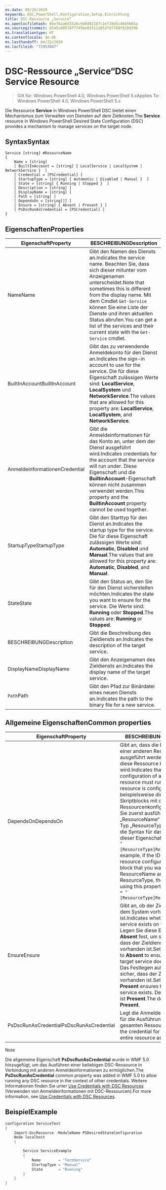 ```yaml
---
ms.date: 09/20/2019
keywords: DSC,PowerShell,Konfiguration,Setup,Einrichtung
title: DSC-Ressource „Service“
ms.openlocfilehash: 0bef6aa6d3526c9d8d92187c1e738d5c46b5665a
ms.sourcegitcommit: 6545c60578f7745be015111052fd7769f8289296
ms.translationtype: HT
ms.contentlocale: de-DE
ms.lasthandoff: 04/22/2020
ms.locfileid: "71953047"
---
```

# <a name="dsc-service-resource"></a><span data-ttu-id="3a013-103">DSC-Ressource „Service“</span><span class="sxs-lookup"><span data-stu-id="3a013-103">DSC Service Resource</span></span>

> <span data-ttu-id="3a013-104">Gilt für: Windows PowerShell 4.0, Windows PowerShell 5.x</span><span class="sxs-lookup"><span data-stu-id="3a013-104">Applies To: Windows PowerShell 4.0, Windows PowerShell 5.x</span></span>

<span data-ttu-id="3a013-105">Die Ressource **Service** in Windows PowerShell DSC bietet einen Mechanismus zum Verwalten von Diensten auf dem Zielknoten.</span><span class="sxs-lookup"><span data-stu-id="3a013-105">The **Service** resource in Windows PowerShell Desired State Configuration (DSC) provides a mechanism to manage services on the target node.</span></span>

## <a name="syntax"></a><span data-ttu-id="3a013-106">Syntax</span><span class="sxs-lookup"><span data-stu-id="3a013-106">Syntax</span></span>

```Syntax
Service [string] #ResourceName
{
    Name = [string]
    [ BuiltInAccount = [string] { LocalService | LocalSystem | NetworkService }  ]
    [ Credential = [PSCredential] ]
    [ StartupType = [string] { Automatic | Disabled | Manual }  ]
    [ State = [string] { Running | Stopped }  ]
    [ Description = [string] ]
    [ DisplayName = [string] ]
    [ Path = [string] ]
    [ DependsOn = [string[]] ]
    [ Ensure = [string] { Absent | Present } ]
    [ PsDscRunAsCredential = [PSCredential] ]
}
```

## <a name="properties"></a><span data-ttu-id="3a013-107">Eigenschaften</span><span class="sxs-lookup"><span data-stu-id="3a013-107">Properties</span></span>

|<span data-ttu-id="3a013-108">Eigenschaft</span><span class="sxs-lookup"><span data-stu-id="3a013-108">Property</span></span> |<span data-ttu-id="3a013-109">BESCHREIBUNG</span><span class="sxs-lookup"><span data-stu-id="3a013-109">Description</span></span> |
|---|---|
|<span data-ttu-id="3a013-110">Name</span><span class="sxs-lookup"><span data-stu-id="3a013-110">Name</span></span> |<span data-ttu-id="3a013-111">Gibt den Namen des Diensts an.</span><span class="sxs-lookup"><span data-stu-id="3a013-111">Indicates the service name.</span></span> <span data-ttu-id="3a013-112">Beachten Sie, dass sich dieser mitunter vom Anzeigenamen unterscheidet.</span><span class="sxs-lookup"><span data-stu-id="3a013-112">Note that sometimes this is different from the display name.</span></span> <span data-ttu-id="3a013-113">Mit dem Cmdlet `Get-Service` können Sie eine Liste der Dienste und ihren aktuellen Status abrufen.</span><span class="sxs-lookup"><span data-stu-id="3a013-113">You can get a list of the services and their current state with the `Get-Service` cmdlet.</span></span> |
|<span data-ttu-id="3a013-114">BuiltInAccount</span><span class="sxs-lookup"><span data-stu-id="3a013-114">BuiltInAccount</span></span> |<span data-ttu-id="3a013-115">Gibt das zu verwendende Anmeldekonto für den Dienst an.</span><span class="sxs-lookup"><span data-stu-id="3a013-115">Indicates the sign-in account to use for the service.</span></span> <span data-ttu-id="3a013-116">Die für diese Eigenschaft zulässigen Werte sind: **LocalService**, **LocalSystem** und **NetworkService**.</span><span class="sxs-lookup"><span data-stu-id="3a013-116">The values that are allowed for this property are: **LocalService**, **LocalSystem**, and **NetworkService**.</span></span> |
|<span data-ttu-id="3a013-117">Anmeldeinformationen</span><span class="sxs-lookup"><span data-stu-id="3a013-117">Credential</span></span> |<span data-ttu-id="3a013-118">Gibt die Anmeldeinformationen für das Konto an, unter dem der Dienst ausgeführt wird.</span><span class="sxs-lookup"><span data-stu-id="3a013-118">Indicates credentials for the account that the service will run under.</span></span> <span data-ttu-id="3a013-119">Diese Eigenschaft und die **BuiltinAccount**-Eigenschaft können nicht zusammen verwendet werden.</span><span class="sxs-lookup"><span data-stu-id="3a013-119">This property and the **BuiltinAccount** property cannot be used together.</span></span> |
|<span data-ttu-id="3a013-120">StartupType</span><span class="sxs-lookup"><span data-stu-id="3a013-120">StartupType</span></span> |<span data-ttu-id="3a013-121">Gibt den Starttyp für den Dienst an.</span><span class="sxs-lookup"><span data-stu-id="3a013-121">Indicates the startup type for the service.</span></span> <span data-ttu-id="3a013-122">Die für diese Eigenschaft zulässigen Werte sind: **Automatic**, **Disabled** und **Manual**.</span><span class="sxs-lookup"><span data-stu-id="3a013-122">The values that are allowed for this property are: **Automatic**, **Disabled**, and **Manual**.</span></span> |
|<span data-ttu-id="3a013-123">State</span><span class="sxs-lookup"><span data-stu-id="3a013-123">State</span></span> |<span data-ttu-id="3a013-124">Gibt den Status an, den Sie für den Dienst sicherstellen möchten.</span><span class="sxs-lookup"><span data-stu-id="3a013-124">Indicates the state you want to ensure for the service.</span></span> <span data-ttu-id="3a013-125">Die Werte sind: **Running** oder **Stopped**.</span><span class="sxs-lookup"><span data-stu-id="3a013-125">The values are: **Running** or **Stopped**.</span></span> |
|<span data-ttu-id="3a013-126">BESCHREIBUNG</span><span class="sxs-lookup"><span data-stu-id="3a013-126">Description</span></span> |<span data-ttu-id="3a013-127">Gibt die Beschreibung des Zieldiensts an.</span><span class="sxs-lookup"><span data-stu-id="3a013-127">Indicates the description of the target service.</span></span> |
|<span data-ttu-id="3a013-128">DisplayName</span><span class="sxs-lookup"><span data-stu-id="3a013-128">DisplayName</span></span> |<span data-ttu-id="3a013-129">Gibt den Anzeigenamen des Zieldiensts an.</span><span class="sxs-lookup"><span data-stu-id="3a013-129">Indicates the display name of the target service.</span></span> |
|<span data-ttu-id="3a013-130">`Path`</span><span class="sxs-lookup"><span data-stu-id="3a013-130">Path</span></span> |<span data-ttu-id="3a013-131">Gibt den Pfad zur Binärdatei eines neuen Diensts an.</span><span class="sxs-lookup"><span data-stu-id="3a013-131">Indicates the path to the binary file for a new service.</span></span> |

## <a name="common-properties"></a><span data-ttu-id="3a013-132">Allgemeine Eigenschaften</span><span class="sxs-lookup"><span data-stu-id="3a013-132">Common properties</span></span>

|<span data-ttu-id="3a013-133">Eigenschaft</span><span class="sxs-lookup"><span data-stu-id="3a013-133">Property</span></span> |<span data-ttu-id="3a013-134">BESCHREIBUNG</span><span class="sxs-lookup"><span data-stu-id="3a013-134">Description</span></span> |
|---|---|
|<span data-ttu-id="3a013-135">DependsOn</span><span class="sxs-lookup"><span data-stu-id="3a013-135">DependsOn</span></span> |<span data-ttu-id="3a013-136">Gibt an, dass die Konfiguration einer anderen Ressource ausgeführt werden muss, bevor diese Ressource konfiguriert wird.</span><span class="sxs-lookup"><span data-stu-id="3a013-136">Indicates that the configuration of another resource must run before this resource is configured.</span></span> <span data-ttu-id="3a013-137">Wenn beispielsweise die ID des Skriptblocks mit der Ressourcenkonfiguration, den Sie zuerst ausführen möchten, „ResourceName“ und dessen Typ „ResourceType“ ist, lautet die Syntax für das Verwenden dieser Eigenschaft `DependsOn = "[ResourceType]ResourceName"`.</span><span class="sxs-lookup"><span data-stu-id="3a013-137">For example, if the ID of the resource configuration script block that you want to run first is ResourceName and its type is ResourceType, the syntax for using this property is `DependsOn = "[ResourceType]ResourceName"`.</span></span> |
|<span data-ttu-id="3a013-138">Ensure</span><span class="sxs-lookup"><span data-stu-id="3a013-138">Ensure</span></span> |<span data-ttu-id="3a013-139">Gibt an, ob der Zieldienst auf dem System vorhanden ist.</span><span class="sxs-lookup"><span data-stu-id="3a013-139">Indicates whether the target service exists on the system.</span></span> <span data-ttu-id="3a013-140">Legen Sie diese Eigenschaft auf **Absent** fest, um sicherzustellen, dass der Zieldienst nicht vorhanden ist.</span><span class="sxs-lookup"><span data-stu-id="3a013-140">Set this property to **Absent** to ensure that the target service does not exist.</span></span> <span data-ttu-id="3a013-141">Das Festlegen auf **Present** stellt sicher, dass der Zieldienst vorhanden ist.</span><span class="sxs-lookup"><span data-stu-id="3a013-141">Setting it to **Present** ensures that target service exists.</span></span> <span data-ttu-id="3a013-142">Der Standardwert ist **Present**.</span><span class="sxs-lookup"><span data-stu-id="3a013-142">The default value is **Present**.</span></span> |
|<span data-ttu-id="3a013-143">PsDscRunAsCredential</span><span class="sxs-lookup"><span data-stu-id="3a013-143">PsDscRunAsCredential</span></span> |<span data-ttu-id="3a013-144">Legt die Anmeldeinformationen für die Ausführung der gesamten Ressource fest.</span><span class="sxs-lookup"><span data-stu-id="3a013-144">Sets the credential for running the entire resource as.</span></span> |

> [!NOTE]
> <span data-ttu-id="3a013-145">Die allgemeine Eigenschaft **PsDscRunAsCredential** wurde in WMF 5.0 hinzugefügt, um das Ausführen einer beliebigen DSC-Ressource in Verbindung mit anderen Anmeldeinformationen zu ermöglichen.</span><span class="sxs-lookup"><span data-stu-id="3a013-145">The **PsDscRunAsCredential** common property was added in WMF 5.0 to allow running any DSC resource in the context of other credentials.</span></span> <span data-ttu-id="3a013-146">Weitere Informationen finden Sie unter [Use Credentials with DSC Resources](../../../configurations/runasuser.md) (Verwenden von Anmeldeinformationen mit DSC-Ressourcen).</span><span class="sxs-lookup"><span data-stu-id="3a013-146">For more information, see [Use Credentials with DSC Resources](../../../configurations/runasuser.md).</span></span>

## <a name="example"></a><span data-ttu-id="3a013-147">Beispiel</span><span class="sxs-lookup"><span data-stu-id="3a013-147">Example</span></span>

```powershell
configuration ServiceTest
{
    Import-DscResource -ModuleName PSDesiredStateConfiguration
    Node localhost
    {

        Service ServiceExample
        {
            Name        = "TermService"
            StartupType = "Manual"
            State       = "Running"
        }
    }
}
```